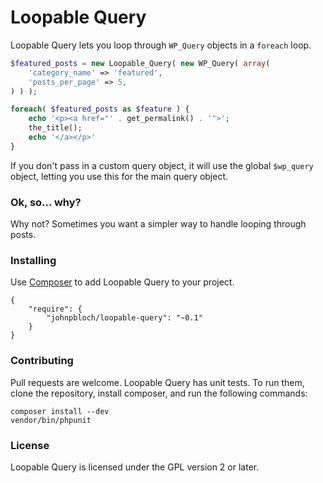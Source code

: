 # Loopable Query

Loopable Query lets you loop through `WP_Query` objects in a `foreach` loop.

```php
$featured_posts = new Loopable_Query( new WP_Query( array(
	'category_name' => 'featured',
	'posts_per_page' => 5,
) ) );

foreach( $featured_posts as $feature ) {
	echo '<p><a href="' . get_permalink() . '">';
	the_title();
	echo '</a></p>'
}
```

If you don't pass in a custom query object, it will use the global
`$wp_query` object, letting you use this for the main query object.

### Ok, so... why?

Why not? Sometimes you want a simpler way to handle looping through posts.

### Installing

Use [Composer](http://getcomposer.org) to add Loopable Query to your project.

```
{
	"require": {
		"johnpbloch/loopable-query": "~0.1"
	}
}
```

### Contributing

Pull requests are welcome. Loopable Query has unit tests. To run them, clone the repository, install composer, and run the following commands:

```
composer install --dev
vendor/bin/phpunit
```

### License

Loopable Query is licensed under the GPL version 2 or later.